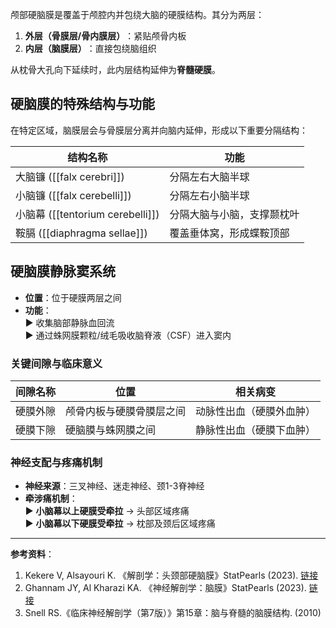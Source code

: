 颅部硬脑膜是覆盖于颅腔内并包绕大脑的硬膜结构。其分为两层：

1. ​**​外层（骨膜层/骨内膜层）​**​：紧贴颅骨内板
2. ​**​内层（脑膜层）​**​：直接包绕脑组织

从枕骨大孔向下延续时，此内层结构延伸为​**​脊髓硬膜​**​。

## 硬脑膜的特殊结构与功能

在特定区域，脑膜层会与骨膜层分离并向脑内延伸，形成以下重要分隔结构：

| ​**​结构名称​**​                  | ​**​功能​**​    |
| ----------------------------- | ------------- |
| 大脑镰 ([[falx cerebri]])        | 分隔左右大脑半球      |
| 小脑镰 ([[falx cerebelli]])      | 分隔左右小脑半球      |
| 小脑幕 ([[tentorium cerebelli]]) | 分隔大脑与小脑，支撑颞枕叶 |
| 鞍膈 ([[diaphragma sellae]])    | 覆盖垂体窝，形成蝶鞍顶部  |
## 硬脑膜静脉窦系统

- ​**​位置​**​：位于硬膜两层之间
- ​**​功能​**​：  
    ▶ 收集脑部静脉血回流  
    ▶ 通过蛛网膜颗粒/绒毛吸收脑脊液（CSF）进入窦内

### 关键间隙与临床意义

|​**​间隙名称​**​|​**​位置​**​|​**​相关病变​**​|
|---|---|---|
|硬膜外隙|颅骨内板与硬膜骨膜层之间|动脉性出血（硬膜外血肿）|
|硬膜下隙|硬脑膜与蛛网膜之间|静脉性出血（硬膜下血肿）|

### 神经支配与疼痛机制

- ​**​神经来源​**​：三叉神经、迷走神经、颈1-3脊神经
- ​**​牵涉痛机制​**​：  
    ▶ ​**​小脑幕以上硬膜受牵拉​**​ → 头部区域疼痛  
    ▶ ​**​小脑幕以下硬膜受牵拉​**​ → 枕部及颈后区域疼痛

---

​**​参考资料​**​：

1. Kekere V, Alsayouri K. 《解剖学：头颈部硬脑膜》StatPearls (2023). [链接](https://www.ncbi.nlm.nih.gov/books/NBK545301/)
2. Ghannam JY, Al Kharazi KA. 《神经解剖学：脑膜》StatPearls (2023). [链接](https://www.ncbi.nlm.nih.gov/books/NBK539882/)
3. Snell RS.《临床神经解剖学（第7版）》第15章：脑与脊髓的脑膜结构. (2010)